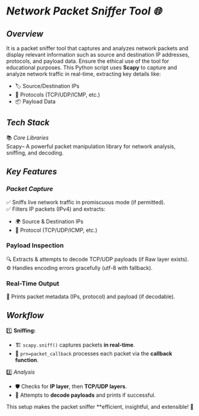 # *Network Packet Sniffer Tool 🌐*
##  *Overview*
It is a packet sniffer tool that captures and analyzes network packets and display relevant information such as source and destination IP addresses, protocols, and payload data. Ensure the ethical use of the tool for educational purposes. This Python script uses **Scapy** to capture and analyze network traffic in real-time, extracting key details like:  
- 🏷 Source/Destination IPs
- 🔄 Protocols (TCP/UDP/ICMP, etc.)  
- 📦 Payload Data

## *Tech Stack*
📚 *Core Libraries*  
Scapy– A powerful packet manipulation library for network analysis, sniffing, and decoding.

## *Key Features*  
### *Packet Capture*  
✅ Sniffs live network traffic in promiscuous mode (if permitted).  
✅ Filters IP packets (IPv4) and extracts:  
   - 🌍 Source & Destination IPs
   - 🔗 Protocol (TCP/UDP/ICMP, etc.)  

### Payload Inspection 
🔍 Extracts & attempts to decode TCP/UDP payloads (if Raw layer exists).  
⚙️ Handles encoding errors gracefully (utf-8 with fallback).  

### Real-Time Output  
📌 Prints packet metadata (IPs, protocol) and payload (if decodable).  

## *Workflow*  
1️⃣ **Sniffing:**  
   - 🏗 `scapy.sniff()` captures packets **in real-time**.  
   - 🎯 `prn=packet_callback` processes each packet via the **callback function**.  

2️⃣ *Analysis*  
   - 🛡 Checks for **IP layer**, then **TCP/UDP layers**.  
   - 📝 Attempts to **decode payloads** and prints if successful.  

This setup makes the packet sniffer **efficient, insightful, and extensible! 🚀
